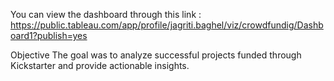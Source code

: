 You can view the dashboard through this link :
https://public.tableau.com/app/profile/jagriti.baghel/viz/crowdfundig/Dashboard1?publish=yes


Objective
The goal was to analyze successful projects funded through Kickstarter and provide actionable insights.
